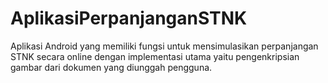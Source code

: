# AplikasiPerpanjanganSTNK

Aplikasi Android yang memiliki fungsi untuk mensimulasikan perpanjangan STNK secara online dengan implementasi utama yaitu pengenkripsian gambar dari dokumen yang diunggah pengguna.
